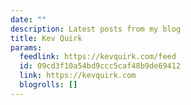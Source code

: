 ```yaml
---
date: ""
description: Latest posts from my blog
title: Kev Quirk
params:
  feedlink: https://kevquirk.com/feed
  id: 09cd3f10a54bd9ccc5caf48b9de69412
  link: https://kevquirk.com
  blogrolls: []
---
```

